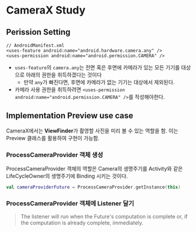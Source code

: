 # CameraX Study

## Perission Setting

```
// AndroidManifest.xml
<uses-feature android:name="android.hardware.camera.any" />
<uses-permission android:name="android.permission.CAMERA" />
```

- ``uses-feature``의 ``camera.any``는 전면 혹은 후면에 카메라가 있는 모든 기기를 대상으로 아래의 권한을 취득하겠다는 것이다
    - 만약 ``any``가 빠진다면, 후면에 카메라가 없는 기기는 대상에서 제외된다.
- 카메라 사용 권한을 취득하려면 ``<uses-permission android:name="android.permission.CAMERA" />``를 작성해야한다.

## Implementation Preview use case

CameraX에서는 **ViewFinder**가 촬영할 사진을 미리 볼 수 있는 역할을 함. 이는 Preview 클래스를 활용하여 구현이 가능함.

### ProcessCameraProvider 객체 생성

ProcessCameraProvider 객체의 역할은 Camera의 생명주기를 Activity와 같은 LifeCycleOwner의 생명주기에 Binding 시키는 것이다.

```kotlin
val cameraProviderFuture = ProcessCameraProvider.getInstance(this)
```

### ProcessCameraProvider 객체에 Listener 달기

> The listener will run when the Future's computation is complete or,
> if the computation is already complete, immediately.


